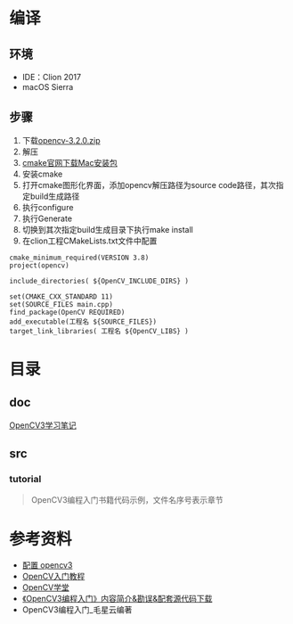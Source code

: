 
# 编译

## 环境

* IDE：Clion 2017
* macOS Sierra

## 步骤

1. 下载[opencv-3.2.0.zip](http://opencv.org/opencv-3-2.html)
2. 解压
3. [cmake官网下载Mac安装包](https://cmake.org/download/)
4. 安装cmake
5. 打开cmake图形化界面，添加opencv解压路径为source code路径，其次指定build生成路径
6. 执行configure
7. 执行Generate
8. 切换到其次指定build生成目录下执行make install
9. 在clion工程CMakeLists.txt文件中配置

```
cmake_minimum_required(VERSION 3.8)
project(opencv)

include_directories( ${OpenCV_INCLUDE_DIRS} )

set(CMAKE_CXX_STANDARD 11)
set(SOURCE_FILES main.cpp)
find_package(OpenCV REQUIRED)
add_executable(工程名 ${SOURCE_FILES})
target_link_libraries( 工程名 ${OpenCV_LIBS} )
```

# 目录

## doc

[OpenCV3学习笔记](https://github.com/liuguoquan727/notes/blob/master/opencv/opencv.md)

## src

### tutorial

>OpenCV3编程入门书籍代码示例，文件名序号表示章节


# 参考资料

* [配置 opencv3](http://blog.csdn.net/lanchunhui/article/details/51541479)
* [OpenCV入门教程](http://blog.csdn.net/column/details/opencv-tutorial.html)
* [OpenCV学堂](http://blog.csdn.net/jia20003)
* [《OpenCV3编程入门》内容简介&勘误&配套源代码下载](https://github.com/QianMo/OpenCV3-Intro-Book-Src)
* OpenCV3编程入门_毛星云编著
